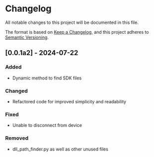 # Changelog

All notable changes to this project will be documented in this file.

The format is based on [Keep a Changelog](https://keepachangelog.com/en/1.0.0/),
and this project adheres to [Semantic Versioning](https://semver.org/spec/v2.0.0.html).

## [0.0.1a2] - 2024-07-22

### Added
- Dynamic method to find SDK files

### Changed
- Refactored code for improved simplicity and readability

### Fixed
- Unable to disconnect from device

### Removed
- dll_path_finder.py as well as other unused files